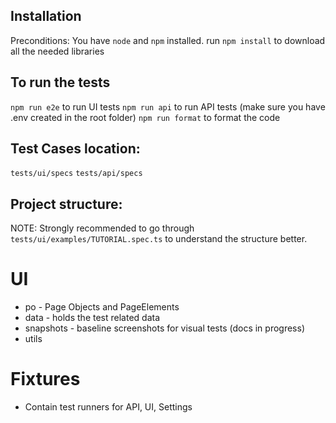 ## Installation

Preconditions: You have `node` and `npm` installed.
run `npm install` to download all the needed libraries

## To run the tests

`npm run e2e` to run UI tests
`npm run api` to run API tests (make sure you have .env created in the root folder)
`npm run format` to format the code

## Test Cases location:

`tests/ui/specs`
`tests/api/specs`

## Project structure:

NOTE: Strongly recommended to go through `tests/ui/examples/TUTORIAL.spec.ts` to understand the structure better.

# UI
- po - Page Objects and PageElements
- data - holds the test related data
- snapshots - baseline screenshots for visual tests (docs in progress)
- utils

# Fixtures
- Contain test runners for API, UI, Settings
